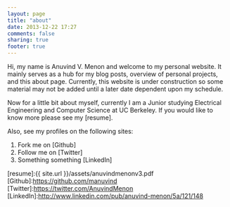 ```yaml
---
layout: page
title: "about"
date: 2013-12-22 17:27
comments: false
sharing: true
footer: true
---
```


Hi, my name is Anuvind V. Menon and welcome to my personal website. It mainly serves as a hub for my blog posts, overview of personal projects, and this about page. Currently, this website is under construction so some material may not be added until a later date dependent upon my schedule. 

Now for a little bit about myself, currently I am a Junior studying Electrical Engineering and Computer Science at UC Berkeley. If you would like to know more please see my [resume].

Also, see my profiles on the following sites:

1.	Fork me on [Github]
2.	Follow me on [Twitter]
3.	Something something [LinkedIn]

[resume]:{{ site.url }}/assets/anuvindmenonv3.pdf
[Github]:https://github.com/manuvind
[Twitter]:https://twitter.com/AnuvindMenon
[LinkedIn]:http://www.linkedin.com/pub/anuvind-menon/5a/121/148
